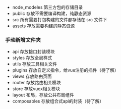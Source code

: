 - node_modeles 第三方包的存储目录
- public 存放不需要编译构建，纯静态资源
- src 所有需要打包构建的文件都存储在 src 文件下
- assets 存放需要构建的静态资源
### 手动新增文件夹
- api 存放接口封装模块
- styles 存放全局样式
- utils 存放工具相关文件
- plugins 存放自定义指令，给vue注册的插件（待了解）
- views 存放路由页面
- router 存放路由相关模块
- store 存放vuex相关模块
- layout 布局，存放公共布局组件
- composables 存放组合式api的封装（待了解）